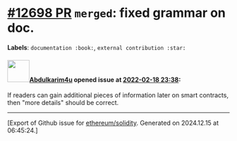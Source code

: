 # [\#12698 PR](https://github.com/ethereum/solidity/pull/12698) `merged`: fixed grammar on doc.
**Labels**: `documentation :book:`, `external contribution :star:`


#### <img src="https://avatars.githubusercontent.com/u/35825144?u=a7b0539242bf862fc8fbbe052aa8f1fe417e3c08&v=4" width="50">[Abdulkarim4u](https://github.com/Abdulkarim4u) opened issue at [2022-02-18 23:38](https://github.com/ethereum/solidity/pull/12698):

If readers can gain additional pieces of  information later on smart contracts, then  "more details" should be correct.




-------------------------------------------------------------------------------



[Export of Github issue for [ethereum/solidity](https://github.com/ethereum/solidity). Generated on 2024.12.15 at 06:45:24.]
